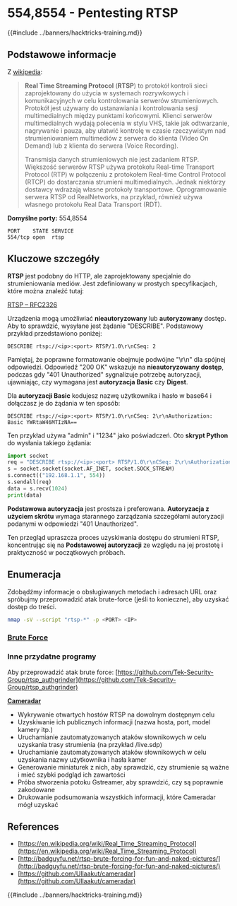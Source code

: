 # 554,8554 - Pentesting RTSP

{{#include ../banners/hacktricks-training.md}}

## Podstawowe informacje

Z [wikipedia](https://en.wikipedia.org/wiki/Real_Time_Streaming_Protocol):

> **Real Time Streaming Protocol** (**RTSP**) to protokół kontroli sieci zaprojektowany do użycia w systemach rozrywkowych i komunikacyjnych w celu kontrolowania serwerów strumieniowych. Protokół jest używany do ustanawiania i kontrolowania sesji multimedialnych między punktami końcowymi. Klienci serwerów multimedialnych wydają polecenia w stylu VHS, takie jak odtwarzanie, nagrywanie i pauza, aby ułatwić kontrolę w czasie rzeczywistym nad strumieniowaniem multimediów z serwera do klienta (Video On Demand) lub z klienta do serwera (Voice Recording).
>
> Transmisja danych strumieniowych nie jest zadaniem RTSP. Większość serwerów RTSP używa protokołu Real-time Transport Protocol (RTP) w połączeniu z protokołem Real-time Control Protocol (RTCP) do dostarczania strumieni multimedialnych. Jednak niektórzy dostawcy wdrażają własne protokoły transportowe. Oprogramowanie serwera RTSP od RealNetworks, na przykład, również używa własnego protokołu Real Data Transport (RDT).

**Domyślne porty:** 554,8554
```
PORT    STATE SERVICE
554/tcp open  rtsp
```
## Kluczowe szczegóły

**RTSP** jest podobny do HTTP, ale zaprojektowany specjalnie do strumieniowania mediów. Jest zdefiniowany w prostych specyfikacjach, które można znaleźć tutaj:

[RTSP – RFC2326](https://tools.ietf.org/html/rfc2326)

Urządzenia mogą umożliwiać **nieautoryzowany** lub **autoryzowany** dostęp. Aby to sprawdzić, wysyłane jest żądanie "DESCRIBE". Podstawowy przykład przedstawiono poniżej:

`DESCRIBE rtsp://<ip>:<port> RTSP/1.0\r\nCSeq: 2`

Pamiętaj, że poprawne formatowanie obejmuje podwójne "\r\n" dla spójnej odpowiedzi. Odpowiedź "200 OK" wskazuje na **nieautoryzowany dostęp**, podczas gdy "401 Unauthorized" sygnalizuje potrzebę autoryzacji, ujawniając, czy wymagana jest **autoryzacja Basic** czy **Digest**.

Dla **autoryzacji Basic** kodujesz nazwę użytkownika i hasło w base64 i dołączasz je do żądania w ten sposób:

`DESCRIBE rtsp://<ip>:<port> RTSP/1.0\r\nCSeq: 2\r\nAuthorization: Basic YWRtaW46MTIzNA==`

Ten przykład używa "admin" i "1234" jako poświadczeń. Oto **skrypt Python** do wysłania takiego żądania:
```python
import socket
req = "DESCRIBE rtsp://<ip>:<port> RTSP/1.0\r\nCSeq: 2\r\nAuthorization: Basic YWRtaW46MTIzNA==\r\n\r\n"
s = socket.socket(socket.AF_INET, socket.SOCK_STREAM)
s.connect(("192.168.1.1", 554))
s.sendall(req)
data = s.recv(1024)
print(data)
```
**Podstawowa autoryzacja** jest prostsza i preferowana. **Autoryzacja z użyciem skrótu** wymaga starannego zarządzania szczegółami autoryzacji podanymi w odpowiedzi "401 Unauthorized".

Ten przegląd upraszcza proces uzyskiwania dostępu do strumieni RTSP, koncentrując się na **Podstawowej autoryzacji** ze względu na jej prostotę i praktyczność w początkowych próbach.

## Enumeracja

Zdobądźmy informacje o obsługiwanych metodach i adresach URL oraz spróbujmy przeprowadzić atak brute-force (jeśli to konieczne), aby uzyskać dostęp do treści.
```bash
nmap -sV --script "rtsp-*" -p <PORT> <IP>
```
### [Brute Force](../generic-hacking/brute-force.md#rtsp)

### **Inne przydatne programy**

Aby przeprowadzić atak brute force: [https://github.com/Tek-Security-Group/rtsp_authgrinder](https://github.com/Tek-Security-Group/rtsp_authgrinder)

[**Cameradar**](https://github.com/Ullaakut/cameradar)

- Wykrywanie otwartych hostów RTSP na dowolnym dostępnym celu
- Uzyskiwanie ich publicznych informacji (nazwa hosta, port, model kamery itp.)
- Uruchamianie zautomatyzowanych ataków słownikowych w celu uzyskania trasy strumienia (na przykład /live.sdp)
- Uruchamianie zautomatyzowanych ataków słownikowych w celu uzyskania nazwy użytkownika i hasła kamer
- Generowanie miniaturek z nich, aby sprawdzić, czy strumienie są ważne i mieć szybki podgląd ich zawartości
- Próba stworzenia potoku Gstreamer, aby sprawdzić, czy są poprawnie zakodowane
- Drukowanie podsumowania wszystkich informacji, które Cameradar mógł uzyskać

## References

- [https://en.wikipedia.org/wiki/Real_Time_Streaming_Protocol](https://en.wikipedia.org/wiki/Real_Time_Streaming_Protocol)
- [http://badguyfu.net/rtsp-brute-forcing-for-fun-and-naked-pictures/](http://badguyfu.net/rtsp-brute-forcing-for-fun-and-naked-pictures/)
- [https://github.com/Ullaakut/cameradar](https://github.com/Ullaakut/cameradar)

{{#include ../banners/hacktricks-training.md}}
